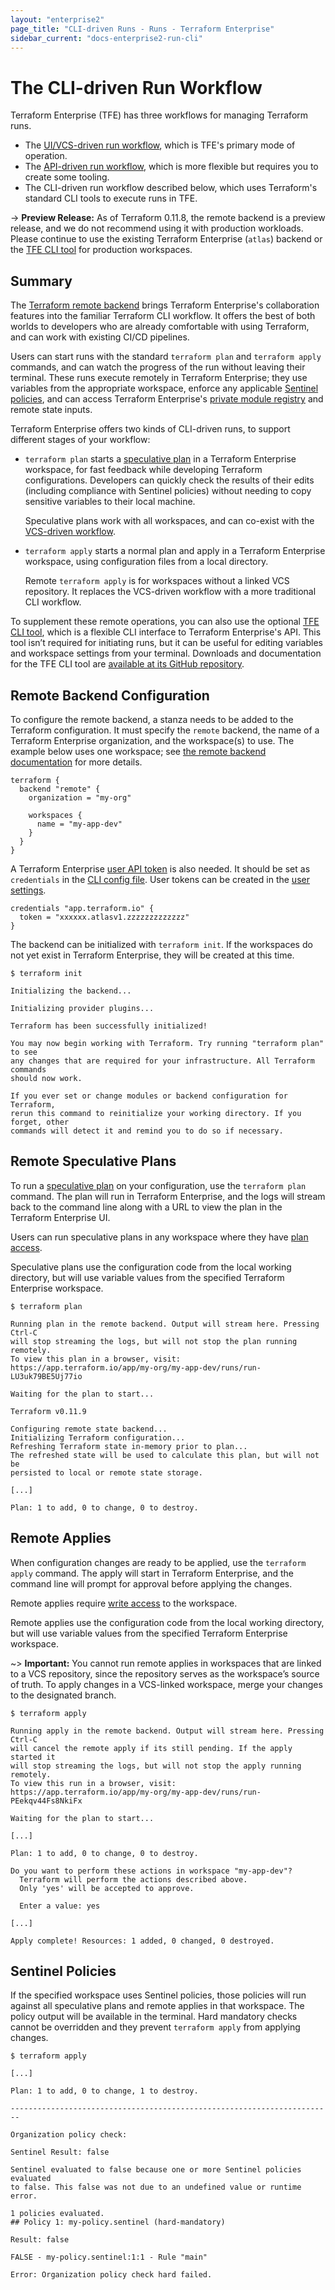 ```yaml
---
layout: "enterprise2"
page_title: "CLI-driven Runs - Runs - Terraform Enterprise"
sidebar_current: "docs-enterprise2-run-cli"
---
```


[sentinel]: ../sentinel/index.html
[private]: ../registry/index.html
[remote]: /docs/backends/types/remote.html
[speculative plan]: ./index.html#speculative-plans
[tfe-cli]: https://github.com/hashicorp/tfe-cli/
[permissions]: ../users-teams-organizations/permissions.html

# The CLI-driven Run Workflow

Terraform Enterprise (TFE) has three workflows for managing Terraform runs.

- The [UI/VCS-driven run workflow](./ui.html), which is TFE's primary mode of operation.
- The [API-driven run workflow](./api.html), which is more flexible but requires you to create some tooling.
- The CLI-driven run workflow described below, which uses Terraform's standard CLI tools to execute runs in TFE.

-> **Preview Release:** As of Terraform 0.11.8, the remote backend is a preview release, and we do not recommend using it with production workloads. Please continue to use the existing Terraform Enterprise (`atlas`) backend or the [TFE CLI tool][tfe-cli] for production workspaces.

## Summary

The [Terraform remote backend][remote] brings Terraform Enterprise's collaboration features into the familiar Terraform CLI workflow. It offers the best of both worlds to developers who are already comfortable with using Terraform, and can work with existing CI/CD pipelines.

Users can start runs with the standard `terraform plan` and `terraform apply` commands, and can watch the progress of the run without leaving their terminal. These runs execute remotely in Terraform Enterprise; they use variables from the appropriate workspace, enforce any applicable [Sentinel policies][sentinel], and can access Terraform Enterprise's [private module registry][private] and remote state inputs.

Terraform Enterprise offers two kinds of CLI-driven runs, to support different stages of your workflow:

- `terraform plan` starts a [speculative plan][] in a Terraform Enterprise workspace, for fast feedback while developing Terraform configurations. Developers can quickly check the results of their edits (including compliance with Sentinel policies) without needing to copy sensitive variables to their local machine.

    Speculative plans work with all workspaces, and can co-exist with the [VCS-driven workflow](./ui.html).
- `terraform apply` starts a normal plan and apply in a Terraform Enterprise workspace, using configuration files from a local directory.

    Remote `terraform apply` is for workspaces without a linked VCS repository. It replaces the VCS-driven workflow with a more traditional CLI workflow.

To supplement these remote operations, you can also use the optional [TFE CLI tool][tfe-cli], which is a flexible CLI interface to Terraform Enterprise's API. This tool isn’t required for initiating runs, but it can be useful for editing variables and workspace settings from your terminal. Downloads and documentation for the TFE CLI tool are [available at its GitHub repository][tfe-cli].

## Remote Backend Configuration

To configure the remote backend, a stanza needs to be added to the Terraform configuration. It must specify the `remote` backend, the name of a Terraform Enterprise organization, and the workspace(s) to use. The example below uses one workspace; see [the remote backend documentation][remote] for more details.

```hcl
terraform {
  backend "remote" {
    organization = "my-org"

    workspaces {
      name = "my-app-dev"
    }
  }
}
```

A Terraform Enterprise [user API token](../users-teams-organizations/users.html#api-tokens) is also needed. It should be set as `credentials` in the [CLI config file](/docs/commands/cli-config.html#credentials). User tokens can be created in the [user settings](../users-teams-organizations/users.html#user-settings).

```hcl
credentials "app.terraform.io" {
  token = "xxxxxx.atlasv1.zzzzzzzzzzzzz"
}
```

The backend can be initialized with `terraform init`. If the workspaces do not yet exist in Terraform Enterprise, they will be created at this time.

```shell
$ terraform init

Initializing the backend...

Initializing provider plugins...

Terraform has been successfully initialized!

You may now begin working with Terraform. Try running "terraform plan" to see
any changes that are required for your infrastructure. All Terraform commands
should now work.

If you ever set or change modules or backend configuration for Terraform,
rerun this command to reinitialize your working directory. If you forget, other
commands will detect it and remind you to do so if necessary.
```

## Remote Speculative Plans

To run a [speculative plan][] on your configuration, use the `terraform plan` command. The plan will run in Terraform Enterprise, and the logs will stream back to the command line along with a URL to view the plan in the Terraform Enterprise UI.

Users can run speculative plans in any workspace where they have [plan access][permissions].

Speculative plans use the configuration code from the local working directory, but will use variable values from the specified Terraform Enterprise workspace.

```shell
$ terraform plan

Running plan in the remote backend. Output will stream here. Pressing Ctrl-C
will stop streaming the logs, but will not stop the plan running remotely.
To view this plan in a browser, visit:
https://app.terraform.io/app/my-org/my-app-dev/runs/run-LU3uk79BE5Uj77io

Waiting for the plan to start...

Terraform v0.11.9

Configuring remote state backend...
Initializing Terraform configuration...
Refreshing Terraform state in-memory prior to plan...
The refreshed state will be used to calculate this plan, but will not be
persisted to local or remote state storage.

[...]

Plan: 1 to add, 0 to change, 0 to destroy.
```

## Remote Applies

When configuration changes are ready to be applied, use the `terraform apply` command. The apply will start in Terraform Enterprise, and the command line will prompt for approval before applying the changes.

Remote applies require [write access][permissions] to the workspace.

Remote applies use the configuration code from the local working directory, but will use variable values from the specified Terraform Enterprise workspace.

~> **Important:** You cannot run remote applies in workspaces that are linked to a VCS repository, since the repository serves as the workspace’s source of truth. To apply changes in a VCS-linked workspace, merge your changes to the designated branch.

```shell
$ terraform apply

Running apply in the remote backend. Output will stream here. Pressing Ctrl-C
will cancel the remote apply if its still pending. If the apply started it
will stop streaming the logs, but will not stop the apply running remotely.
To view this run in a browser, visit:
https://app.terraform.io/app/my-org/my-app-dev/runs/run-PEekqv44Fs8NkiFx

Waiting for the plan to start...

[...]

Plan: 1 to add, 0 to change, 0 to destroy.

Do you want to perform these actions in workspace "my-app-dev"?
  Terraform will perform the actions described above.
  Only 'yes' will be accepted to approve.

  Enter a value: yes

[...]

Apply complete! Resources: 1 added, 0 changed, 0 destroyed.
```

## Sentinel Policies

If the specified workspace uses Sentinel policies, those policies will run against all speculative plans and remote applies in that workspace. The policy output will be available in the terminal. Hard mandatory checks cannot be overridden and they prevent `terraform apply` from applying changes.

```shell
$ terraform apply

[...]

Plan: 1 to add, 0 to change, 1 to destroy.

------------------------------------------------------------------------

Organization policy check:

Sentinel Result: false

Sentinel evaluated to false because one or more Sentinel policies evaluated
to false. This false was not due to an undefined value or runtime error.

1 policies evaluated.
## Policy 1: my-policy.sentinel (hard-mandatory)

Result: false

FALSE - my-policy.sentinel:1:1 - Rule "main"

Error: Organization policy check hard failed.
```
